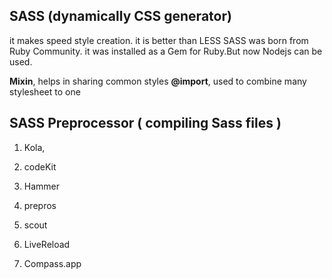 ## SASS (dynamically CSS generator)


it makes speed style creation. it is better than LESS
SASS was born from Ruby Community.
it was installed as a Gem for Ruby.But now Nodejs can be used.

**Mixin**, helps in sharing common styles
**@import**, used to combine many stylesheet to one



## SASS Preprocessor \( compiling Sass files \)

1. Kola,

2. codeKit

3. Hammer

4. prepros
5. scout
6. LiveReload
7. Compass.app

